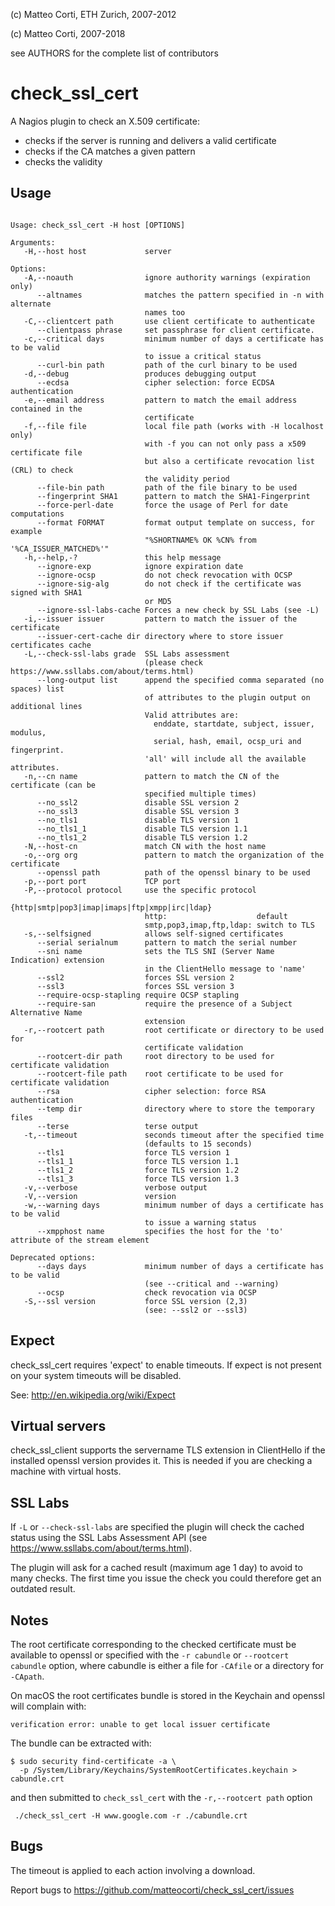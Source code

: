 
 (c) Matteo Corti, ETH Zurich, 2007-2012

 (c) Matteo Corti, 2007-2018

  see AUTHORS for the complete list of contributors

# check_ssl_cert

A Nagios plugin to check an X.509 certificate:
 - checks if the server is running and delivers a valid certificate
 - checks if the CA matches a given pattern
 - checks the validity

## Usage

```

Usage: check_ssl_cert -H host [OPTIONS]

Arguments:
   -H,--host host             server

Options:
   -A,--noauth                ignore authority warnings (expiration only)
      --altnames              matches the pattern specified in -n with alternate
                              names too
   -C,--clientcert path       use client certificate to authenticate
      --clientpass phrase     set passphrase for client certificate.
   -c,--critical days         minimum number of days a certificate has to be valid
                              to issue a critical status
      --curl-bin path         path of the curl binary to be used
   -d,--debug                 produces debugging output
      --ecdsa                 cipher selection: force ECDSA authentication
   -e,--email address         pattern to match the email address contained in the
                              certificate
   -f,--file file             local file path (works with -H localhost only)
                              with -f you can not only pass a x509 certificate file
                              but also a certificate revocation list (CRL) to check
                              the validity period
      --file-bin path         path of the file binary to be used
      --fingerprint SHA1      pattern to match the SHA1-Fingerprint
      --force-perl-date       force the usage of Perl for date computations
      --format FORMAT         format output template on success, for example
                              "%SHORTNAME% OK %CN% from '%CA_ISSUER_MATCHED%'"
   -h,--help,-?               this help message
      --ignore-exp            ignore expiration date
      --ignore-ocsp           do not check revocation with OCSP
      --ignore-sig-alg        do not check if the certificate was signed with SHA1
                              or MD5
      --ignore-ssl-labs-cache Forces a new check by SSL Labs (see -L)
   -i,--issuer issuer         pattern to match the issuer of the certificate
      --issuer-cert-cache dir directory where to store issuer certificates cache
   -L,--check-ssl-labs grade  SSL Labs assessment
                              (please check https://www.ssllabs.com/about/terms.html)
      --long-output list      append the specified comma separated (no spaces) list
                              of attributes to the plugin output on additional lines
                              Valid attributes are:
                                enddate, startdate, subject, issuer, modulus,
                                serial, hash, email, ocsp_uri and fingerprint.
                              'all' will include all the available attributes.
   -n,--cn name               pattern to match the CN of the certificate (can be
                              specified multiple times)
      --no_ssl2               disable SSL version 2
      --no_ssl3               disable SSL version 3
      --no_tls1               disable TLS version 1
      --no_tls1_1             disable TLS version 1.1
      --no_tls1_2             disable TLS version 1.2
   -N,--host-cn               match CN with the host name
   -o,--org org               pattern to match the organization of the certificate
      --openssl path          path of the openssl binary to be used
   -p,--port port             TCP port
   -P,--protocol protocol     use the specific protocol
                              {http|smtp|pop3|imap|imaps|ftp|xmpp|irc|ldap}
                              http:                    default
                              smtp,pop3,imap,ftp,ldap: switch to TLS
   -s,--selfsigned            allows self-signed certificates
      --serial serialnum      pattern to match the serial number
      --sni name              sets the TLS SNI (Server Name Indication) extension
                              in the ClientHello message to 'name'
      --ssl2                  forces SSL version 2
      --ssl3                  forces SSL version 3
      --require-ocsp-stapling require OCSP stapling
      --require-san           require the presence of a Subject Alternative Name
                              extension
   -r,--rootcert path         root certificate or directory to be used for
                              certificate validation
      --rootcert-dir path     root directory to be used for certificate validation
      --rootcert-file path    root certificate to be used for certificate validation
      --rsa                   cipher selection: force RSA authentication
      --temp dir              directory where to store the temporary files
      --terse                 terse output
   -t,--timeout               seconds timeout after the specified time
                              (defaults to 15 seconds)
      --tls1                  force TLS version 1
      --tls1_1                force TLS version 1.1
      --tls1_2                force TLS version 1.2
      --tls1_3                force TLS version 1.3
   -v,--verbose               verbose output
   -V,--version               version
   -w,--warning days          minimum number of days a certificate has to be valid
                              to issue a warning status
      --xmpphost name         specifies the host for the 'to' attribute of the stream element

Deprecated options:
      --days days             minimum number of days a certificate has to be valid
                              (see --critical and --warning)
      --ocsp                  check revocation via OCSP
   -S,--ssl version           force SSL version (2,3)
                              (see: --ssl2 or --ssl3)
```

## Expect

check_ssl_cert requires 'expect' to enable timeouts. If expect is not
present on your system timeouts will be disabled.

See: http://en.wikipedia.org/wiki/Expect

## Virtual servers

check_ssl_client supports the servername TLS extension in ClientHello
if the installed openssl version provides it. This is needed if you
are checking a machine with virtual hosts.

## SSL Labs

If `-L` or `--check-ssl-labs` are specified the plugin will check the
cached status using the SSL Labs Assessment API (see
https://www.ssllabs.com/about/terms.html).

The plugin will ask for a cached result (maximum age 1 day) to avoid
to many checks. The first time you issue the check you could therefore
get an outdated result.

## Notes

The root certificate corresponding to the checked certificate must be
available to openssl or specified with the `-r cabundle` or
`--rootcert cabundle` option, where cabundle is either a file for `-CAfile`
or a directory for `-CApath`.

On macOS the root certificates bundle is stored in the Keychain and
openssl will complain with:

```
verification error: unable to get local issuer certificate
```

The bundle can be extracted with:

```
$ sudo security find-certificate -a \
  -p /System/Library/Keychains/SystemRootCertificates.keychain > cabundle.crt
```

and then submitted to `check_ssl_cert` with the `-r,--rootcert path` option

```
 ./check_ssl_cert -H www.google.com -r ./cabundle.crt 
```

## Bugs

The timeout is applied to each action involving a download.

Report bugs to https://github.com/matteocorti/check_ssl_cert/issues

